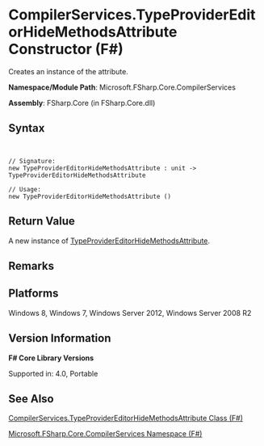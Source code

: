 # CompilerServices.TypeProviderEditorHideMethodsAttribute Constructor (F#)

Creates an instance of the attribute.

**Namespace/Module Path**: Microsoft.FSharp.Core.CompilerServices

**Assembly**: FSharp.Core (in FSharp.Core.dll)


## Syntax


```


// Signature:
new TypeProviderEditorHideMethodsAttribute : unit -> TypeProviderEditorHideMethodsAttribute

// Usage:
new TypeProviderEditorHideMethodsAttribute ()

```



## Return Value
A new instance of [TypeProviderEditorHideMethodsAttribute](http://msdn.microsoft.com/en-us/library/dea2241e-f83c-465f-aa01-8211b68842a7).


## Remarks

## Platforms
Windows 8, Windows 7, Windows Server 2012, Windows Server 2008 R2


## Version Information
**F# Core Library Versions**

Supported in: 4.0, Portable




## See Also
[CompilerServices.TypeProviderEditorHideMethodsAttribute Class &#40;F&#35;&#41;](CompilerServices.TypeProviderEditorHideMethodsAttribute+Class+%28FSharp%29.md)

[Microsoft.FSharp.Core.CompilerServices Namespace &#40;F&#35;&#41;](Microsoft.FSharp.Core.CompilerServices+Namespace+%28FSharp%29.md)

